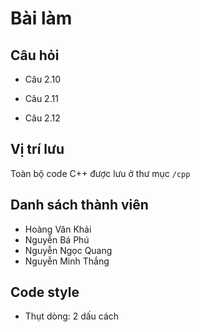 # Bài làm

## Câu hỏi

 * Câu 2.10

 * Câu 2.11

 * Câu 2.12

## Vị trí lưu

Toàn bộ code C++ được lưu ở thư mục `/cpp`

## Danh sách thành viên

 * Hoàng Văn Khải
 * Nguyễn Bá Phú
 * Nguyễn Ngọc Quang
 * Nguyễn Minh Thắng

## Code style
 * Thụt dòng: 2 dấu cách
